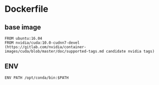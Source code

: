 # Dockerfile

## base image
```
FROM ubuntu:16.04
FROM nvidia/cuda:10.0-cudnn7-devel
(https://gitlab.com/nvidia/container-images/cuda/blob/master/doc/supported-tags.md candidate nvidia tags)

```

## ENV

```
ENV PATH /opt/conda/bin:$PATH
```